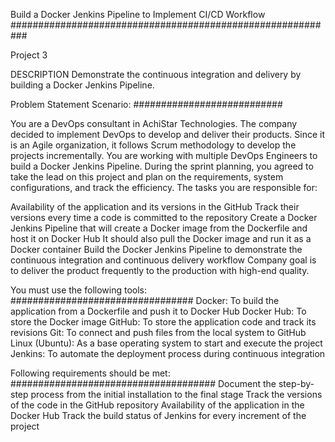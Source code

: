 Build a Docker Jenkins Pipeline to Implement CI/CD Workflow
###########################################################

Project 3 



DESCRIPTION
Demonstrate the continuous integration and delivery by building a Docker Jenkins Pipeline.


Problem Statement Scenario:
###########################

You are a DevOps consultant in AchiStar Technologies. The company decided to implement DevOps to develop and deliver their products. Since it is an Agile organization, it follows Scrum methodology to develop the projects incrementally. You are working with multiple DevOps Engineers to build a Docker Jenkins Pipeline. During the sprint planning, you agreed to take the lead on this project and plan on the requirements, system configurations, and track the efficiency. The tasks you are responsible for:



Availability of the application and its versions in the GitHub
Track their versions every time a code is committed to the repository
Create a Docker Jenkins Pipeline that will create a Docker image from the Dockerfile and host it on Docker Hub
It should also pull the Docker image and run it as a Docker container
Build the Docker Jenkins Pipeline to demonstrate the continuous integration and continuous delivery workflow
Company goal is to deliver the product frequently to the production with high-end quality.

You must use the following tools:
#################################
Docker: To build the application from a Dockerfile and push it to Docker Hub
Docker Hub: To store the Docker image
GitHub: To store the application code and track its revisions
Git: To connect and push files from the local system to GitHub
Linux (Ubuntu): As a base operating system to start and execute the project
Jenkins: To automate the deployment process during continuous integration

Following requirements should be met:
#####################################
Document the step-by-step process from the initial installation to the final stage
Track the versions of the code in the GitHub repository
Availability of the application in the Docker Hub
Track the build status of Jenkins for every increment of the project
